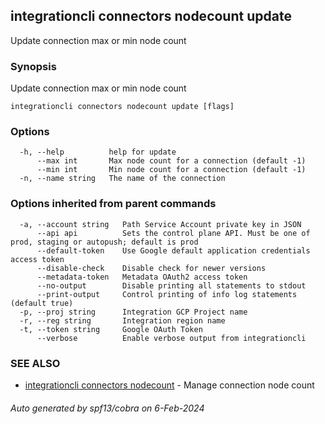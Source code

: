 ## integrationcli connectors nodecount update

Update connection max or min node count

### Synopsis

Update connection max or min node count

```
integrationcli connectors nodecount update [flags]
```

### Options

```
  -h, --help          help for update
      --max int       Max node count for a connection (default -1)
      --min int       Min node count for a connection (default -1)
  -n, --name string   The name of the connection
```

### Options inherited from parent commands

```
  -a, --account string   Path Service Account private key in JSON
      --api api          Sets the control plane API. Must be one of prod, staging or autopush; default is prod
      --default-token    Use Google default application credentials access token
      --disable-check    Disable check for newer versions
      --metadata-token   Metadata OAuth2 access token
      --no-output        Disable printing all statements to stdout
      --print-output     Control printing of info log statements (default true)
  -p, --proj string      Integration GCP Project name
  -r, --reg string       Integration region name
  -t, --token string     Google OAuth Token
      --verbose          Enable verbose output from integrationcli
```

### SEE ALSO

* [integrationcli connectors nodecount](integrationcli_connectors_nodecount.md)	 - Manage connection node count

###### Auto generated by spf13/cobra on 6-Feb-2024
